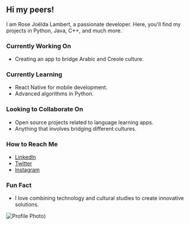 ## Hi my peers! 

I am Rose Joëlda Lambert, a passionate developer. Here, you'll find my projects in Python, Java, C++, and much more.

### Currently Working On
- Creating an app to bridge Arabic and Creole culture.

### Currently Learning
- React Native for mobile development.
- Advanced algorithms in Python.

### Looking to Collaborate On
- Open source projects related to language learning apps.
- Anything that involves bridging different cultures.

### How to Reach Me
- [LinkedIn](http://www.linkedin.com/in/rose-jo%C3%ABlda-lambert-9933781a2)
- [Twitter](https://twitter.com/JoeldaRose?t=3aN659qOuHtZxZBYWr5_EQ&s=09)
- [Instagram](https://www.instagram.com/rosejoeldalambert?igsh=MW0yaGdpdjRyMnlmOA==)

### Fun Fact
- I love combining technology and cultural studies to create innovative solutions.

![Profile Photo](https://avatars.githubusercontent.com/u/71027430?v=4))
